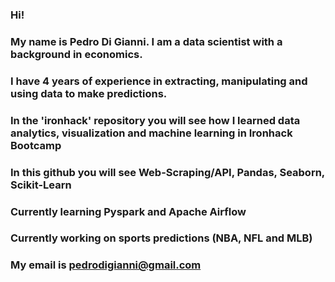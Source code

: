 ### Hi!
### My name is Pedro Di Gianni. I am a data scientist with a background in economics.
### I have 4 years of experience in extracting, manipulating and using data to make predictions.
### In the 'ironhack' repository you will see how I learned data analytics, visualization and machine learning in Ironhack Bootcamp

### In this github you will see Web-Scraping/API, Pandas, Seaborn, Scikit-Learn

### Currently learning Pyspark and Apache Airflow
### Currently working on sports predictions (NBA, NFL and MLB)

### My email is pedrodigianni@gmail.com

<!--
**pedrodgn/pedrodgn** is a ✨ _special_ ✨ repository because its `README.md` (this file) appears on your GitHub profile.

Here are some ideas to get you started:

- 🔭 I’m currently working on ...
- 🌱 I’m currently learning ...
- 👯 I’m looking to collaborate on ...
- 🤔 I’m looking for help with ...
- 💬 Ask me about ...
- 📫 How to reach me: ...
- 😄 Pronouns: ...
- ⚡ Fun fact: ...
-->
